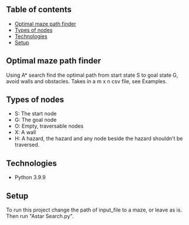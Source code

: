 ## Table of contents
* [Optimal maze path finder](#optimal-maze-path-finder)
* [Types of nodes](#types-of-nodes)
* [Technologies](#technologies)
* [Setup](#setup)


## Optimal maze path finder
Using A* search find the optimal path from start state S to goal state G, avoid walls and obstacles. Takes in a m x n csv file, see Examples.

## Types of nodes
* S: The start node
* G: The goal node
* O: Empty, traversable nodes
* X: A wall
* H: A hazard, the hazard and any node beside the hazard shouldn't be traversed.

## Technologies
* Python 3.9.9

## Setup
To run this project change the path of input_file to a maze, or leave as is. Then run "Astar Search.py".
